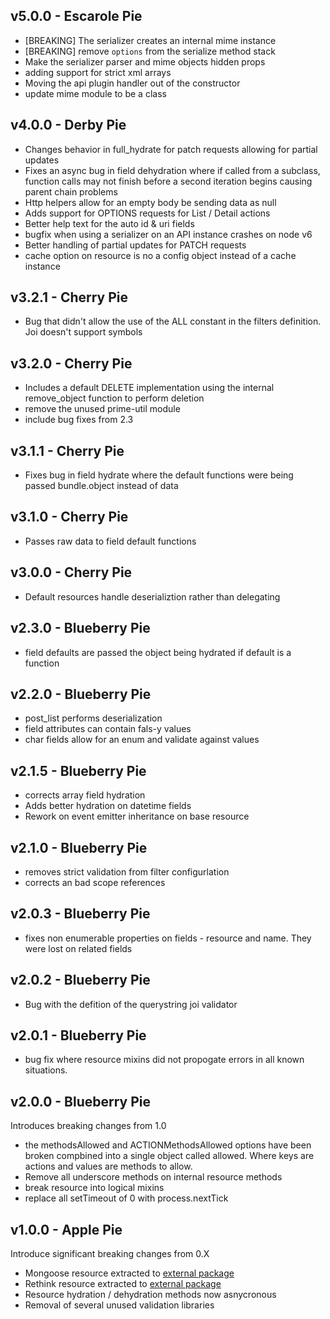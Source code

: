v5.0.0 - Escarole Pie
------
* [BREAKING] The serializer creates an internal mime instance
* [BREAKING] remove `options` from the serialize method stack
* Make the serializer parser and mime objects hidden props
* adding support for strict xml arrays
* Moving the api plugin handler out of the constructor
* update mime module to be a class

v4.0.0 - Derby Pie
------

* Changes behavior in full_hydrate for patch requests allowing for partial updates
* Fixes an async bug in field dehydration where if called from a subclass, function calls may not finish before a second iteration begins causing parent chain problems
* Http helpers allow for an empty body be sending data as null
* Adds support for OPTIONS requests for List / Detail actions
* Better help text for the auto id & uri fields
* bugfix when using a serializer on an API instance crashes on node v6
* Better handling of partial updates for PATCH requests
* cache option on resource is no a config object instead of a cache instance


v3.2.1 - Cherry Pie
------

* Bug that didn't allow the use of the ALL constant in the filters definition. Joi doesn't support symbols

v3.2.0 - Cherry Pie
------

* Includes a default DELETE implementation using the internal remove_object function to perform deletion
* remove the unused prime-util module
* include bug fixes from 2.3

v3.1.1 - Cherry Pie
------

* Fixes bug in field hydrate where the default functions were being passed bundle.object instead of data

v3.1.0 - Cherry Pie
------

* Passes raw data to field default functions

v3.0.0 - Cherry Pie
------
* Default resources handle deserializtion rather than delegating

v2.3.0 - Blueberry Pie
------
* field defaults are passed the object being hydrated if default is a function

v2.2.0 - Blueberry Pie
------

* post_list performs deserialization
* field attributes can contain fals-y values
* char fields allow for an enum and validate against values

v2.1.5 - Blueberry Pie
------
* corrects array field hydration
* Adds better hydration on datetime fields
* Rework on event emitter inheritance on base resource

v2.1.0 - Blueberry Pie
------
* removes strict validation from filter configurlation
* corrects an bad scope references


v2.0.3 - Blueberry Pie
------

* fixes non enumerable properties on fields - resource and name. They were lost on related fields

v2.0.2 - Blueberry Pie
------

* Bug with the defition of the querystring joi validator

v2.0.1 - Blueberry Pie
------

* bug fix where resource mixins did not propogate errors in all known situations. 

v2.0.0 - Blueberry Pie
----------------------
Introduces breaking changes from 1.0

* the methodsAllowed and ACTIONMethodsAllowed options have been broken compbined into a single object called allowed. Where keys are actions and values are methods to allow.
* Remove all underscore methods on internal resource methods
* break resource into logical mixins
* replace all setTimeout of 0 with process.nextTick

v1.0.0 - Apple Pie
------------------
Introduce significant breaking changes from 0.X

* Mongoose resource extracted to [external package](https://github.com/esatterwhite/tastypie-mongo)
* Rethink resource extracted to [external package](https://github.com/esatterwhite/tastypie-rethink)
* Resource hydration / dehydration methods now asnycronous
* Removal of several unused validation libraries
